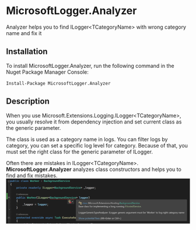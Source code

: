 # MicrosoftLogger.Analyzer

Analyzer helps you to find ILogger\<TCategoryName\> with wrong category name and fix it

## Installation

To install MicrosoftLogger.Analyzer, run the following command in the Nuget Package Manager Console:

```
Install-Package MicrosoftLogger.Analyzer
```

## Description

When you use Microsoft.Extensions.Logging.ILogger\<TCategoryName\>, you usually resolve it from dependency injection and set current class as the generic parameter.

The class is used as a category name in logs. You can filter logs by category, you can set a specific log level for category. Because of that, you must set the right class for the generic parameter of ILogger.

Often there are mistakes in ILogger\<TCategoryName\>. **MicrosoftLogger.Analyzer** analyzes class constructors and helps you to find and fix mistakes.
![Diagnostic example](https://github.com/PavelStefanov/LoggerAnalyzer/blob/master/img/example1.png?raw=true)
